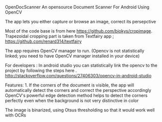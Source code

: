 
OpenDocScanner
An opensource Document Scanner For Android Using OpenCV

The app lets you either capture or browse an image, correct its persepctive

Most of the code base is from here https://github.com/biokys/cropimage. Trapezoidal cropping part is taken from Textfairy app ; https://github.com/renard314/textfairy

The app requires OpenCV manager to run. (Opencv is not statistically linked; you need to have OpenCV manager installed in your device)

For developers : In android studio you can statistically link the opencv to the project by following the steps here . http://stackoverflow.com/questions/27406303/opencv-in-android-studio

Features: 1. If the corners of the document is visible, the app will automatically detect the corners and correct the perspective accordingly OpenCV's powerful edge detection method helps to detect the corners perfectly even when the background is not very distinctive in color

The image is binarized, using Otsus thresholding so that it would work well with OCRs
